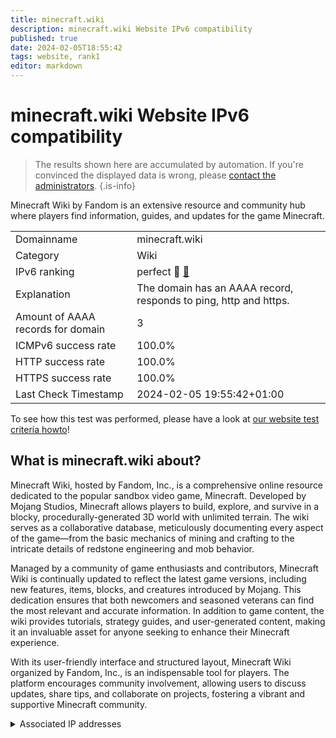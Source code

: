 ```yaml
---
title: minecraft.wiki
description: minecraft.wiki Website IPv6 compatibility
published: true
date: 2024-02-05T18:55:42
tags: website, rank1
editor: markdown
---
```


# minecraft.wiki Website IPv6 compatibility

> The results shown here are accumulated by automation. If you're convinced the displayed data is wrong, please [contact the administrators](/howto/chat). 
{.is-info}

Minecraft Wiki by Fandom is an extensive resource and community hub where players find information, guides, and updates for the game Minecraft.


|   |   |
| - | - |
| Domainname | minecraft.wiki
| Category | Wiki |
| IPv6 ranking | perfect :1st_place_medal: [🔗](/howto/ranking) |
| Explanation | The domain has an AAAA record, responds to ping, http and https. |
| Amount of AAAA records for domain | 3 |
| ICMPv6 success rate | 100.0%|
| HTTP success rate | 100.0% |
| HTTPS success rate | 100.0% |
| Last Check Timestamp | 2024-02-05 19:55:42+01:00 |

To see how this test was performed, please have a look at [our website test criteria howto](/howto/testcriteria/website)!


## What is minecraft.wiki about?
Minecraft Wiki, hosted by Fandom, Inc., is a comprehensive online resource dedicated to the popular sandbox video game, Minecraft. Developed by Mojang Studios, Minecraft allows players to build, explore, and survive in a blocky, procedurally-generated 3D world with unlimited terrain. The wiki serves as a collaborative database, meticulously documenting every aspect of the game—from the basic mechanics of mining and crafting to the intricate details of redstone engineering and mob behavior.

Managed by a community of game enthusiasts and contributors, Minecraft Wiki is continually updated to reflect the latest game versions, including new features, items, blocks, and creatures introduced by Mojang. This dedication ensures that both newcomers and seasoned veterans can find the most relevant and accurate information. In addition to game content, the wiki provides tutorials, strategy guides, and user-generated content, making it an invaluable asset for anyone seeking to enhance their Minecraft experience.

With its user-friendly interface and structured layout, Minecraft Wiki organized by Fandom, Inc., is an indispensable tool for players. The platform encourages community involvement, allowing users to discuss updates, share tips, and collaborate on projects, fostering a vibrant and supportive Minecraft community.



<details>
<summary>Associated IP addresses</summary>

2606:4700:20::681a:76b

2606:4700:20::681a:66b

2606:4700:20::ac43:486a

</details>
